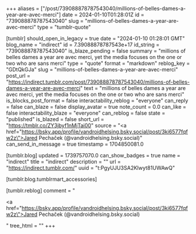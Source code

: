 +++
aliases = ["/post/739088878787543040/millions-of-belles-dames-a-year-are-avec-merci"]
date = 2024-01-10T01:28:01Z
id = "739088878787543040"
slug = "millions-of-belles-dames-a-year-are-avec-merci"
type = "tumblr-quote"

[tumblr]
should_open_in_legacy = true
date = "2024-01-10 01:28:01 GMT"
blog_name = "indirect"
id = 7.39088878787543e+17
id_string = "739088878787543040"
is_blaze_pending = false
summary = "millions of belles dames a year are avec merci, yet the media focuses on the one or two who are sans merci"
type = "quote"
format = "markdown"
reblog_key = "GDtQkGJa"
slug = "millions-of-belles-dames-a-year-are-avec-merci"
post_url = "https://indirect.tumblr.com/post/739088878787543040/millions-of-belles-dames-a-year-are-avec-merci"
text = "millions of belles dames a year are avec merci, yet the media focuses on the one or two who are sans merci"
is_blocks_post_format = false
interactability_reblog = "everyone"
can_reply = false
can_blaze = false
display_avatar = true
note_count = 0.0
can_like = false
interactability_blaze = "everyone"
can_reblog = false
state = "published"
is_blazed = false
short_url = "https://tmblr.co/ZY3jbyf1nMjTai00"
source = "<a href=\"https://bsky.app/profile/vandroidhelsing.bsky.social/post/3ki6577fqfw2z\">Jared Pechaček (@vandroidhelsing.bsky.social)</a>"
can_send_in_message = true
timestamp = 1704850081.0

[tumblr.blog]
updated = 1739757070.0
can_show_badges = true
name = "indirect"
title = "indirect"
description = ""
url = "https://indirect.tumblr.com/"
uuid = "t:PgyUJU3SA2Klwyt81UWAwQ"

[tumblr.blog.tumblrmart_accessories]

[tumblr.reblog]
comment = "<p><a href=\"https://bsky.app/profile/vandroidhelsing.bsky.social/post/3ki6577fqfw2z\">Jared Pechaček (@vandroidhelsing.bsky.social)</a></p>"
tree_html = ""
+++
